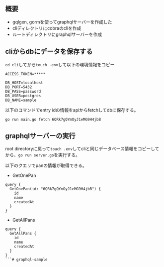 ## 概要
- gqlgen, gormを使ってgraphqlサーバーを作成した
- cliディレクトリにcobraのcliを作成
- ルートディレクトリにgraphqlサーバーを作成

## cliからdbにデータを保存する
`cd cli`してから`touch .env`して以下の環境情報をコピー

```
ACCESS_TOKEN=*****

DB_HOST=localhost
DB_PORT=5432
DB_PASS=password
DB_USER=postgres
DB_NAME=sample
```

以下のコマンドでentry idの情報をapiからfetchしてdbに保存する。

`go run main.go fetch 6QRk7gQYmOyJ1eMG9H4jbB`

## graphqlサーバーの実行
root directoryに戻って`touch .env`してcliと同じデータベース情報をコピーしてから、`go run server.go`を実行する。

以下のクエリでpanの情報が取得できる。

- GetOnePan
```
query {
  GetOnePan(id: "6QRk7gQYmOyJ1eMG9H4jbB") {
    id
    name
    createdAt
  }
}
```

- GetAllPans
```
query {
  GetAllPans {
    id
    name
    createdAt
  }
}
```# graphql-sample
